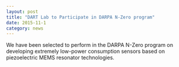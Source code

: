 ```yaml
---
layout: post
title: "DART Lab to Participate in DARPA N-Zero program"
date: 2015-11-1
category: news
---
```

We have been selected to perform in the DARPA N-Zero program on developing extremely low-power consumption sensors based on piezoelectric MEMS resonator technologies.
